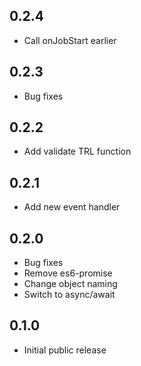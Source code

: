 ## 0.2.4 ##

* Call onJobStart earlier

## 0.2.3 ##

* Bug fixes

## 0.2.2 ##

* Add validate TRL function

## 0.2.1 ##

* Add new event handler

## 0.2.0 ##

* Bug fixes
* Remove es6-promise
* Change object naming
* Switch to async/await

## 0.1.0 ##

* Initial public release
